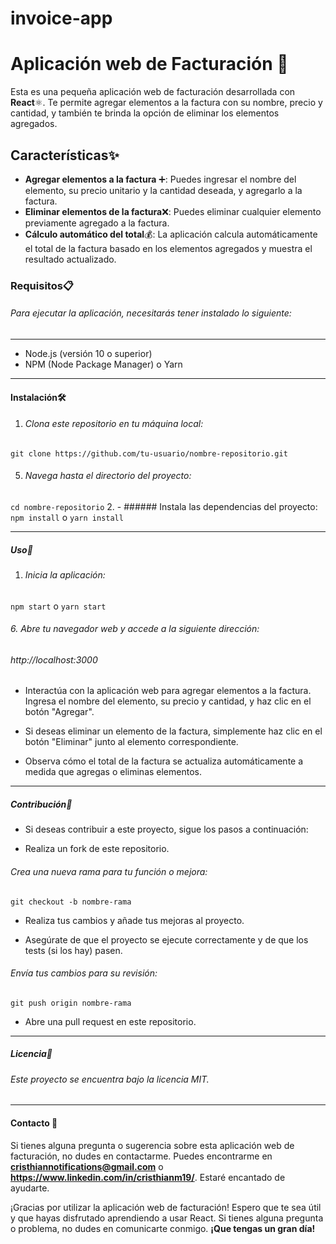 # invoice-app
# Aplicación web de Facturación 🧾
Esta es una pequeña aplicación web de facturación desarrollada con **React**⚛️. Te permite agregar elementos a la factura con su nombre, precio y cantidad, y también te brinda la opción de eliminar los elementos agregados.

## Características✨
- **Agregar elementos a la factura** ➕: Puedes ingresar el nombre del elemento, su precio unitario y la cantidad deseada, y agregarlo a la factura.
- **Eliminar elementos de la factura**❌: Puedes eliminar cualquier elemento previamente agregado a la factura.
- **Cálculo automático del total**💰: La aplicación calcula automáticamente el total de la factura basado en los elementos agregados y muestra el resultado actualizado.
### Requisitos📋
###### Para ejecutar la aplicación, necesitarás tener instalado lo siguiente:

------------


- Node.js (versión 10 o superior)
- NPM (Node Package Manager) o Yarn

------------


#### Instalación🛠️
1.  ###### Clona este repositorio en tu máquina local:
  `git clone https://github.com/tu-usuario/nombre-repositorio.git`

5. ###### Navega hasta el directorio del proyecto:

 `cd nombre-repositorio`
2. - ###### Instala las dependencias del proyecto:
`npm install`
o
`yarn install`

------------


##### Uso🚀
1. ###### Inicia la aplicación:
 `npm start`
 o
 `yarn start`

###### 6. Abre tu navegador web y accede a la siguiente dirección:

###### http://localhost:3000

- Interactúa con la aplicación web para agregar elementos a la factura. Ingresa el nombre del elemento, su precio y cantidad, y haz clic en el botón "Agregar".

- Si deseas eliminar un elemento de la factura, simplemente haz clic en el botón "Eliminar" junto al elemento correspondiente.

- Observa cómo el total de la factura se actualiza automáticamente a medida que agregas o eliminas elementos.

------------


##### Contribución🤝
- Si deseas contribuir a este proyecto, sigue los pasos a continuación:

- Realiza un fork de este repositorio.

###### Crea una nueva rama para tu función o mejora:

`git checkout -b nombre-rama`

- Realiza tus cambios y añade tus mejoras al proyecto.

- Asegúrate de que el proyecto se ejecute correctamente y de que los tests (si los hay) pasen.

###### Envía tus cambios para su revisión:


`git push origin nombre-rama`

- Abre una pull request en este repositorio.

------------


##### Licencia📄
###### Este proyecto se encuentra bajo la licencia MIT.

------------


#### Contacto 📧
Si tienes alguna pregunta o sugerencia sobre esta aplicación web de facturación, no dudes en contactarme. Puedes encontrarme en **cristhiannotifications@gmail.com** o **https://www.linkedin.com/in/cristhianm19/**. Estaré encantado de ayudarte.

¡Gracias por utilizar la aplicación web de facturación! Espero que te sea útil y que hayas disfrutado aprendiendo a usar React. Si tienes alguna pregunta o problema, no dudes en comunicarte conmigo. **¡Que tengas un gran día!**
